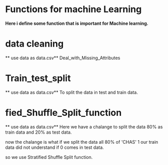 # Functions for machine Learning
**Here i define some function that is important for Machine learning.**

# data cleaning
** use data as data.csv**
Deal_with_Missing_Attributes


# Train_test_split
** use data as data.csv**
To split the data in test and train data.

# fied_Shuffle_Split_function 

** use data as data.csv**
Here we have a chalange to split the data 80% as train data and 20% as test data.

now the chalange is what if we split the data all 80% of 'CHAS' 1 our train data did not understand if 0 comes in test data.

so we use Stratified Shuffle Split function.

